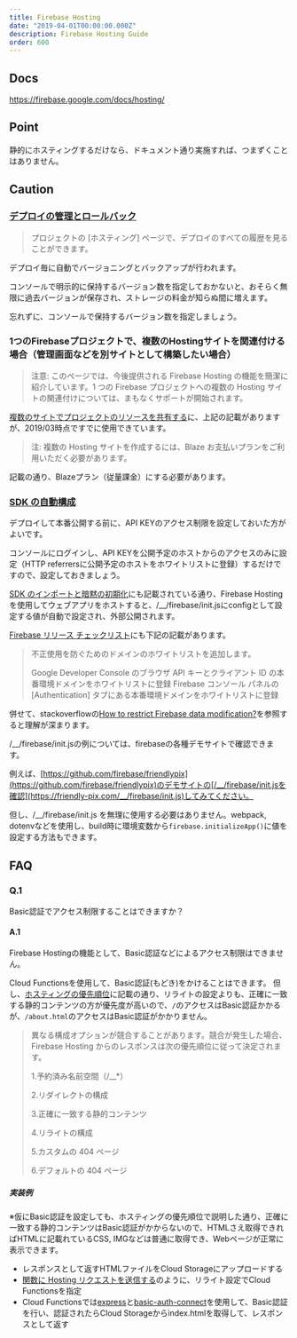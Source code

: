 ```yaml
---
title: Firebase Hosting
date: "2019-04-01T00:00:00.000Z"
description: Firebase Hosting Guide
order: 600
---
```


## Docs
https://firebase.google.com/docs/hosting/

## Point

静的にホスティングするだけなら、ドキュメント通り実施すれば、つまずくことはありません。

## Caution

### [デプロイの管理とロールバック](https://firebase.google.com/docs/hosting/deploying#manage_and_rollback_deploys)

> プロジェクトの [ホスティング] ページで、デプロイのすべての履歴を見ることができます。

デプロイ毎に自動でバージョニングとバックアップが行われます。

コンソールで明示的に保持するバージョン数を指定しておかないと、おそらく無限に過去バージョンが保存され、ストレージの料金が知らぬ間に増えます。

忘れずに、コンソールで保持するバージョン数を指定しましょう。

### 1つのFirebaseプロジェクトで、複数のHostingサイトを関連付ける場合（管理画面などを別サイトとして構築したい場合）


> 注意: このページでは、今後提供される Firebase Hosting の機能を簡潔に紹介しています。1 つの Firebase プロジェクトへの複数の Hosting サイトの関連付けについては、まもなくサポートが開始されます。

[複数のサイトでプロジェクトのリソースを共有する](https://firebase.google.com/docs/hosting/multisites)に、上記の記載がありますが、2019/03時点ですでに使用できています。

> 注: 複数の Hosting サイトを作成するには、Blaze お支払いプランをご利用いただく必要があります。

記載の通り、Blazeプラン（従量課金）にする必要があります。

### [SDK の自動構成](https://firebase.google.com/docs/hosting/reserved-urls#sdk_auto-configuration)

デプロイして本番公開する前に、API KEYのアクセス制限を設定しておいた方がよいです。

コンソールにログインし、API KEYを公開予定のホストからのアクセスのみに設定（HTTP referrersに公開予定のホストをホワイトリストに登録）するだけですので、設定しておきましょう。

[SDK のインポートと暗黙の初期化](https://firebase.google.com/docs/web/setup#sdk_imports_and_implicit_initialization)にも記載されている通り、Firebase Hosting を使用してウェブアプリをホストすると、/__/firebase/init.jsにconfigとして設定する値が自動で設定され、外部公開されます。

[Firebase リリース チェックリスト](https://firebase.google.com/support/guides/launch-checklist)にも下記の記載があります。

> 不正使用を防ぐためのドメインのホワイトリストを追加します。
>   
> Google Developer Console のブラウザ API キーとクライアント ID の本番環境ドメインをホワイトリストに登録
> Firebase コンソール パネルの [Authentication] タブにある本番環境ドメインをホワイトリストに登録

併せて、stackoverflowの[How to restrict Firebase data modification?](https://stackoverflow.com/questions/35418143/how-to-restrict-firebase-data-modification)を参照すると理解が深まります。

/__/firebase/init.jsの例については、firebaseの各種デモサイトで確認できます。

例えば、[https://github.com/firebase/friendlypix](https://github.com/firebase/friendlypix)のデモサイトの[/__/firebase/init.jsを確認](https://friendly-pix.com/__/firebase/init.js)してみてください。


但し、/__/firebase/init.js を無理に使用する必要はありません。webpack, dotenvなどを使用し、build時に環境変数から```firebase.initializeApp()```に値を設定する方法もできます。

## FAQ

### Q.1

Basic認証でアクセス制限することはできますか？

#### A.1

Firebase Hostingの機能として、Basic認証などによるアクセス制限はできません。

Cloud Functionsを使用して、Basic認証(もどき)をかけることはできます。 但し、[ホスティングの優先順位](https://firebase.google.com/docs/hosting/full-config#section-priorities)に記載の通り、リライトの設定よりも、正確に一致する静的コンテンツの方が優先度が高いので、```/```のアクセスはBasic認証かかるが、```/about.html```のアクセスはBasic認証がかかりません。

> 異なる構成オプションが競合することがあります。競合が発生した場合、Firebase Hosting からのレスポンスは次の優先順位に従って決定されます。
> 
> 1.予約済み名前空間（/__*）
>
> 2.リダイレクトの構成
>
> 3.正確に一致する静的コンテンツ
>
> 4.リライトの構成
>
> 5.カスタムの 404 ページ
>
> 6.デフォルトの 404 ページ

##### 実装例

※仮にBasic認証を設定しても、ホスティングの優先順位で説明した通り、正確に一致する静的コンテンツはBasic認証がかからないので、HTMLさえ取得できればHTMLに記載れているCSS, IMGなどは普通に取得でき、Webページが正常に表示できます。

- レスポンスとして返すHTMLファイルをCloud Storageにアップロードする
- [関数に Hosting リクエストを送信する](https://firebase.google.com/docs/hosting/functions#direct_hosting_requests_to_your_function)のように、リライト設定でCloud Functionsを指定
- Cloud Functionsでは[express](https://github.com/expressjs/express)と[basic-auth-connect](https://github.com/expressjs/basic-auth-connect)を使用して、Basic認証を行い、認証されたらCloud Storageからindex.htmlを取得して、レスポンスとして返す
